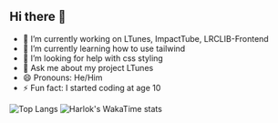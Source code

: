 ## Hi there 👋

- 🔭 I’m currently working on LTunes, ImpactTube, LRCLIB-Frontend
- 🌱 I’m currently learning how to use tailwind
- 🤔 I’m looking for help with css styling
- 💬 Ask me about my project LTunes
- 😄 Pronouns: He/Him
- ⚡ Fun fact: I started coding at age 10


![Top Langs](https://github-readme-stats.vercel.app/api/top-langs/?username=Laganyt&layout=donut)
![Harlok's WakaTime stats](https://github-readme-stats.vercel.app/api/wakatime?username=Laganyt&layout=compact)
